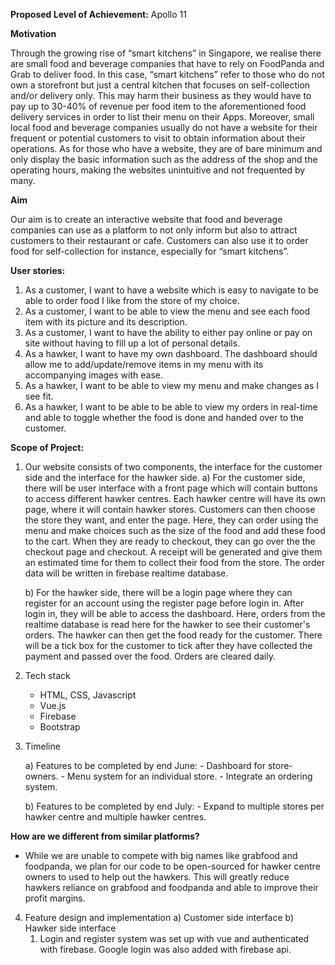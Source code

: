 **Proposed Level of Achievement:** Apollo 11


**Motivation**

Through the growing rise of “smart kitchens” in Singapore, we realise there are small food and beverage companies that have to rely on FoodPanda and Grab to deliver food. In this case, “smart kitchens” refer to those who do not own a storefront but just a central kitchen that focuses on self-collection and/or delivery only. This may harm their business as they would have to pay up to 30-40% of revenue per food item to the aforementioned food delivery services in order to list their menu on their Apps. Moreover, small local food and beverage companies usually do not have a website for their frequent or potential customers to visit to obtain information about their operations. As for those who have a website, they are of bare minimum and only display the basic information such as the address of the shop and the operating hours, making the websites unintuitive and not frequented by many.


**Aim**

Our aim is to create an interactive website that food and beverage companies can use as a platform to not only inform but also to attract customers to their restaurant or cafe. Customers can also use it to order food for self-collection for instance, especially for “smart kitchens”.


**User stories:**
   1. As a customer, I want to have a website which is easy to navigate to be able to order food I like from the store of my choice.
   2. As a customer, I want to be able to view the menu and see each food item with its picture and its description.
   3. As a customer, I want to have the ability to either pay online or pay on site without having to fill up a lot of personal details.
   4. As a hawker, I want to have my own dashboard. The dashboard should allow me to add/update/remove items in my menu with its accompanying images with ease.
   5. As a hawker, I want to be able to view my menu and make changes as I see fit.
   6. As a hawker, I want to be able to be able to view my orders in real-time and able to toggle whether the food is done and handed over to the customer.


**Scope of Project:**

1. Our website consists of two components, the interface for the customer side and the interface for the hawker side.
    a) For the customer side, there will be user interface with a front page which will contain buttons to access different hawker centres. Each hawker centre will have its          own page, where it will contain hawker stores. Customers can then choose the store they want, and enter the page. Here, they can order using the menu and make choices        such as the size of the food and add these food to the cart. When they are ready to checkout, they can go over the the checkout page and checkout. A receipt will be          generated and give them an estimated time for them to collect their food from the store. The order data will be written in firebase realtime database.

    b) For the hawker side, there will be a login page where they can register for an account using the register page before login in. After login in, they will be able to          access the dashboard. Here, orders from the realtime database is read here for the hawker to see their customer's orders. The hawker can then get the food ready for          the customer. There will be a tick box for the customer to tick after they have collected the payment and passed over the food. Orders are cleared daily.
    
2. Tech stack
    - HTML, CSS, Javascript
    - Vue.js
    - Firebase
    - Bootstrap

3. Timeline

    a) Features to be completed by end June:
         - Dashboard for store-owners.
         - Menu system for an individual store.
         - Integrate an ordering system.
    
    b) Features to be completed by end July:
         - Expand to multiple stores per hawker centre and multiple hawker centres.


**How are we different from similar platforms?**

   - While we are unable to compete with big names like grabfood and foodpanda, we plan for our code to be open-sourced for hawker centre owners to used to help out the            hawkers. This will greatly reduce hawkers reliance on grabfood and foodpanda and able to improve their profit margins.


4. Feature design and implementation
   a) Customer side interface
   b) Hawker side interface
      1. Login and register system was set up with vue and authenticated with firebase. Google login was also added with firebase api. 

